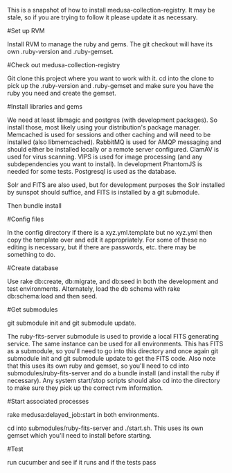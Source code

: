 This is a snapshot of how to install medusa-collection-registry. It may be stale, so if you are trying to follow it please update
it as necessary.

#Set up RVM

Install RVM to manage the ruby and gems. The git checkout will have its own .ruby-version and .ruby-gemset.

#Check out medusa-collection-registry

Git clone this project where you want to work with it. cd into the clone to pick up the .ruby-version and .ruby-gemset
and make sure you have the ruby you need and create the gemset.

#Install libraries and gems

We need at least libmagic and postgres (with development packages). So install those, most likely using your
distribution's package manager. Memcached is used for sessions and other caching and will need to be installed (also libmemcached).
RabbitMQ is used for AMQP messaging and should either be installed locally or a remote server configured. ClamAV is used for 
virus scanning. VIPS is used for image processing (and any subdependencies you want to install). 
In development PhantomJS is needed for some tests. Postgresql is used as the database.

Solr and FITS are also used, but for development purposes the Solr installed by sunspot should suffice, and FITS is 
installed by a git submodule.

Then bundle install

#Config files

In the config directory if there is a xyz.yml.template but no xyz.yml then copy the template over and edit it
appropriately. For some of these no editing is necessary, but if there are passwords, etc. there may be something to do.

#Create database

Use rake db:create, db:migrate, and db:seed in both the development and test environments. Alternately, load the db
schema with rake db:schema:load and then seed.

#Get submodules

git submodule init and git submodule update.

The ruby-fits-server submodule is used to provide a local FITS generating service. The same instance
can be used for all environments. This has FITS as a submodule, so you'll need to go into this directory and once again
git submodule init and git submodule update to get the FITS code.  Also note that this uses its own ruby and gemset, so you'll need
to cd into submodules/ruby-fits-server and do a bundle install (and install the ruby if necessary).
Any system start/stop scripts should also cd into the directory to make sure they pick up the
correct rvm information.

#Start associated processes

rake medusa:delayed_job:start in both environments.

cd into submodules/ruby-fits-server and ./start.sh. This uses its own gemset which you'll
need to install before starting.

#Test

run cucumber and see if it runs and if the tests pass
